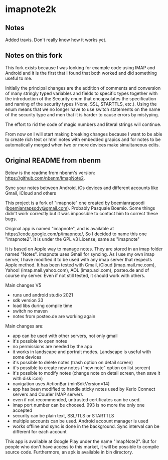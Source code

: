 imapnote2k
==========

Notes
------------------
Added travis. Don't really know how it works yet.

Notes on this fork
------------------

This fork exists because I was looking for example code using IMAP and Android and it is the first
that I found that both worked and did something useful to me.

Initially the principal changes are the addition of comments and conversion of many stringly typed
variables and fields to specific types together with the introduction of the Security enum that
encapsulates the specification and naming of the security types (None, SSL, STARTTLS, etc.). Using
the enum means that we no longer have to use switch statements on the name of the security type and
men that it is harder to cause errors by mistyping.

The effort to rid the code of magic numbers and literal strings will continue.

From now on I will start making breaking changes because I want to be able to create rich text or
html notes with embedded grapics and for notes to be automatically merged when two or more devices
make simultaneous edits.



Original README from nbenm
--------------------------

Below is the readme from nbenm's version:
https://github.com/nbenm/ImapNote2.

Sync your notes between Android, iOs devices and different accounts like Gmail, iCloud and others

This project is a fork of "imapnote" one created by boemianrapsodi (boemianrapsody@gmail.com).
Probably Pasquale Boemio. Some things didn't work correctly but it was impossible to contact him to
correct these bugs.

Original app is named "imapnote", and is available at https://code.google.com/p/imapnote/, So I
decided to name this one "imapnote2". It is under the GPL v3 License, same as "imapnote"

It is based on Apple way to manage notes. They are stored in an imap folder named "Notes". imapnote
uses Gmail for syncing. As I use my own imap server, I have modified it to be used with any imap
server that respects Apple method. It has been tested with Gmail, iCloud (imap.mail.me.com),
Yahoo! (imap.mail.yahoo.com), AOL (imap.aol.com), posteo.de and of course my server. Even if not
still tested, it should work with others.

Main changes V5

- runs und android studio 2021
- sdk version 33
- load libs during compile time
- switch no maven
- notes from posteo.de are working again

Main changes are:

- app can be used with other servers, not only gmail
- it's possible to open notes
- no permissions are needed by the app
- it works in landscape and portrait modes. Landscape is useful with some devices
- it's possible to delete notes (trash option on detail screen)
- it's possible to create new notes ("new note" option on list screen)
- it's possible to modify notes (change note on detail screen, then save it with disk icon)
- navigation uses ActionBar (minSdkVersion=14)
- app has been modified to handle sticky notes used by Kerio Connect servers and Courier IMAP servers
- even if not recommended, untrusted certificates can be used.
- imap port number can be choosed. 993 is no more the only one accepted
- security can be plain text, SSL/TLS or STARTTLS
- multiple accounts can be used. Android account manager is used
- works offline and sync is done in the background. Sync interval can be different for each account

This app is available at Google Play under the name "ImapNote2". But for people who don't have access to this market, it will be possible to compile source code. Furthermore, an apk is available in bin directory.
